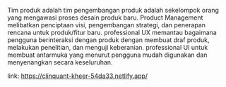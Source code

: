 Tim produk adalah tim pengembangan produk adalah sekelompok orang yang mengawasi proses desain produk baru.
Product Management melibatkan penciptaan visi, pengembangan strategi, dan penerapan rencana untuk produk/fitur baru.
professional UX memantau bagaimana pengguna berinteraksi dengan produk dengan membuat draf produk, melakukan penelitian, dan menguji keberanian.
professional UI untuk membuat antarmuka yang menurut pengguna mudah digunakan dan menyenangkan secara keseluruhan.

link: https://clinquant-kheer-54da33.netlify.app/
